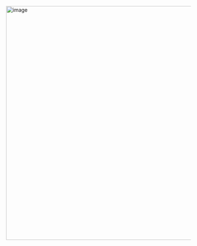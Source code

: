 <img width="639" alt="image" src="https://github.com/matheustizianel/rocket.sect/assets/81455497/a50a0dd2-d75c-4be3-9506-79078b3c0328">
